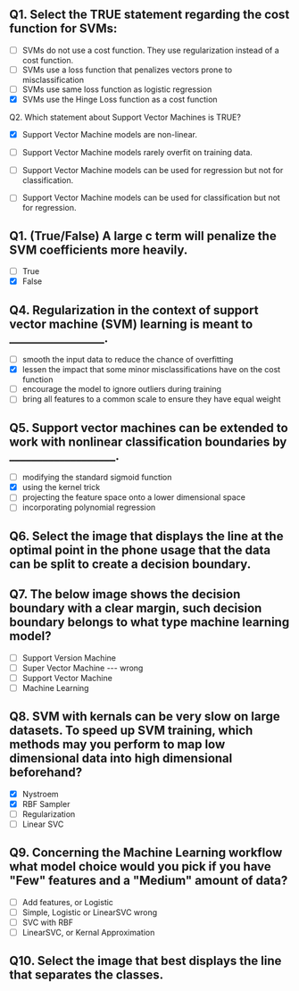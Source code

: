 
## Q1. Select the TRUE statement regarding the cost function for SVMs:
- [ ] SVMs do not use a cost function. They use regularization instead of a cost function.
- [ ] SVMs use a loss function that penalizes vectors prone to misclassification
- [ ] SVMs use same loss function as logistic regression
- [x] SVMs use the Hinge Loss function as a cost function

Q2. Which statement about Support Vector Machines is TRUE?

- [x] Support Vector Machine models are non-linear. 
- [ ] Support Vector Machine models rarely overfit on training data.
- [ ] Support Vector Machine models can be used for regression but not for classification. 
- [ ] Support Vector Machine models can be used for classification but not for regression.


## Q1. (True/False) A large c term will penalize the SVM coefficients more heavily.

- [ ] True
- [x] False

## Q4. Regularization in the context of support vector machine (SVM) learning is meant to _________________.

- [ ] smooth the input data to reduce the chance of overfitting
- [x] lessen the impact that some minor misclassifications have on the cost function
- [ ] encourage the model to ignore outliers during training
- [ ] bring all features to a common scale to ensure they have equal weight

## Q5. Support vector machines can be extended to work with nonlinear classification boundaries by ___________________.

- [ ] modifying the standard sigmoid function
- [x] using the kernel trick
- [ ] projecting the feature space onto a lower dimensional space
- [ ] incorporating polynomial regression

## Q6. Select the image that displays the line at the optimal point in the phone usage that the data can be split to create a decision boundary.




## Q7. The below image shows the decision boundary with a clear margin, such decision boundary belongs to what type machine learning model?

- [ ] Support Version Machine
- [ ] Super Vector Machine --- wrong
- [ ] Support Vector Machine
- [ ] Machine Learning

## Q8. SVM with kernals can be very slow on large datasets. To speed up SVM training, which methods may you perform to map low dimensional data into high dimensional beforehand?

- [x] Nystroem
- [x] RBF Sampler
- [ ] Regularization
- [ ] Linear SVC

## Q9. Concerning the Machine Learning workflow what model choice would you pick if you have "Few" features and a "Medium" amount of data?
- [ ] Add features, or Logistic
- [ ] Simple, Logistic or LinearSVC wrong 
- [ ] SVC with RBF
- [ ] LinearSVC, or Kernal Approximation

## Q10. Select the image that best displays the line that separates the classes.












